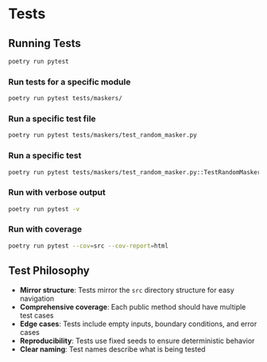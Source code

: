 # Tests


## Running Tests

```bash
poetry run pytest
```

### Run tests for a specific module

```bash
poetry run pytest tests/maskers/
```

### Run a specific test file

```bash
poetry run pytest tests/maskers/test_random_masker.py
```

### Run a specific test

```bash
poetry run pytest tests/maskers/test_random_masker.py::TestRandomMasker::test_create_mask_returns_boolean_array
```

### Run with verbose output

```bash
poetry run pytest -v
```

### Run with coverage

```bash
poetry run pytest --cov=src --cov-report=html
```

## Test Philosophy

- **Mirror structure**: Tests mirror the `src` directory structure for easy navigation
- **Comprehensive coverage**: Each public method should have multiple test cases
- **Edge cases**: Tests include empty inputs, boundary conditions, and error cases
- **Reproducibility**: Tests use fixed seeds to ensure deterministic behavior
- **Clear naming**: Test names describe what is being tested
